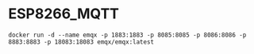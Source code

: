 # ESP8266_MQTT

```
docker run -d --name emqx -p 1883:1883 -p 8085:8085 -p 8086:8086 -p 8883:8883 -p 18083:18083 emqx/emqx:latest
```
